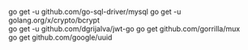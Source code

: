 go get -u github.com/go-sql-driver/mysql
go get -u golang.org/x/crypto/bcrypt  
go get -u github.com/dgrijalva/jwt-go 
go get github.com/gorrilla/mux  
go get github.com/google/uuid   